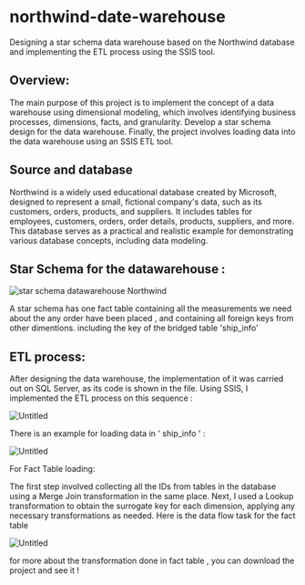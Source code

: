 # northwind-date-warehouse
Designing a star schema data warehouse based on the Northwind database and implementing the ETL process using the SSIS tool.

## Overview:

The main purpose of this project is to implement the concept of a data warehouse using dimensional modeling, which involves identifying business processes, dimensions, facts, and granularity.
Develop a star schema design for the data warehouse.
Finally, the project involves loading data into the data warehouse using an SSIS ETL tool.

## Source and database

Northwind is a widely used educational database created by Microsoft, designed to represent a small, fictional company's data, such as its customers, orders, products, and suppliers. It includes tables for employees, customers, orders, order details, products, suppliers, and more. This database serves as a practical and realistic example for demonstrating various database concepts, including data modeling.

## Star Schema for the datawarehouse :

![star schema datawarehouse Northwind](https://github.com/Arwa0/northwind-date-warehouse/assets/74055031/f423ab77-5be8-4f26-b6a4-b52a39baf8c2)

 A star schema has one fact table containing all the measurements we need about the any order have been placed , and containing all foreign keys from other dimentions. including the key of the bridged table 'ship_info'

## ETL process:

After designing the data warehouse, the implementation of it was carried out on SQL Server, as its code is shown in the file.
Using SSIS, I implemented the ETL process on this sequence :

![Untitled](https://github.com/Arwa0/northwind-date-warehouse/assets/74055031/55da43be-1ad1-4aeb-8d51-fa6167de95ae)

There is an example for loading data in ' ship_info ' :

![Untitled](https://github.com/Arwa0/northwind-date-warehouse/assets/74055031/df8289ee-72a7-4135-bdae-121fb033e38a)

For Fact Table loading:


The first step involved collecting all the IDs from tables in the database using a Merge Join transformation in the same place. Next, I used a Lookup transformation to obtain the surrogate key for each dimension, applying any necessary transformations as needed. Here is the data flow task for the fact table
 
![Untitled](https://github.com/Arwa0/northwind-date-warehouse/assets/74055031/5df5a802-c94d-4aeb-b225-3d622ab49857)


for more about the transformation done in fact table , you can download the project and see it !
